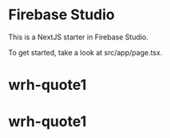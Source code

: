# Firebase Studio

This is a NextJS starter in Firebase Studio.

To get started, take a look at src/app/page.tsx.
# wrh-quote1
# wrh-quote1
